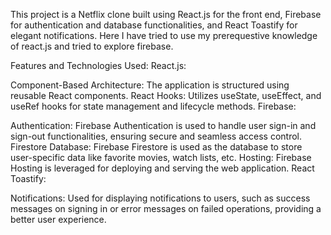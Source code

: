 
This project is a Netflix clone built using React.js for the front end, Firebase for authentication and database functionalities, and React Toastify for elegant notifications.
  Here I have tried to use my prerequestive knowledge of react.js and tried to explore firebase.


Features and Technologies Used:
React.js:

Component-Based Architecture: The application is structured using reusable React components.
React Hooks: Utilizes useState, useEffect, and useRef hooks for state management and lifecycle methods.
Firebase:

Authentication: Firebase Authentication is used to handle user sign-in and sign-out functionalities, ensuring secure and seamless access control.
Firestore Database: Firebase Firestore is used as the database to store user-specific data like favorite movies, watch lists, etc.
Hosting: Firebase Hosting is leveraged for deploying and serving the web application.
React Toastify:

Notifications: Used for displaying notifications to users, such as success messages on signing in or error messages on failed operations, providing a better user experience.
